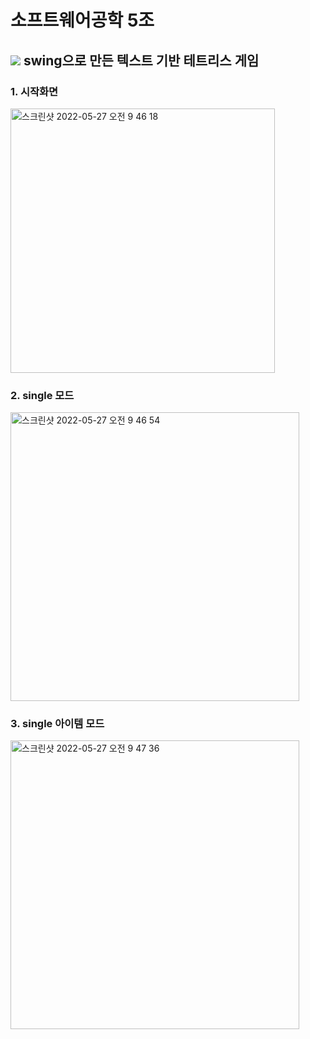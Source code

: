 # 소프트웨어공학 5조


## <img src="https://img.shields.io/badge/Java-007396?style=flat-square&logo=java&logoColor=white"/> swing으로 만든 텍스트 기반 테트리스 게임

### 1. 시작화면

<img width="423" alt="스크린샷 2022-05-27 오전 9 46 18" src="https://user-images.githubusercontent.com/83813866/170606493-8296d0ba-f088-4112-98e1-15ffef02ab08.png"> </br>

### 2. single 모드
<img width="462" alt="스크린샷 2022-05-27 오전 9 46 54" src="https://user-images.githubusercontent.com/83813866/170606535-402dc1ad-6586-4cc1-af0d-1ffb6e030dd8.png"> </br>

### 3. single 아이템 모드
<img width="462" alt="스크린샷 2022-05-27 오전 9 47 36" src="https://user-images.githubusercontent.com/83813866/170606656-230abf33-bb88-44b4-a0bb-d78ec01aef1f.png">
